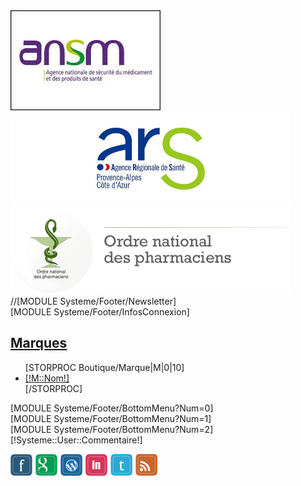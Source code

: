 <div class="container">
    <div class="row-fluid">
        <div class="span4 well">
            <a href="http://ansm.sante.fr/" target="_blank">
                <img class="img-responsive" src="/Skins/Castanet/img/logos/ansm.jpg">
            </a>
        </div>
        <div class="span4 well">
            <a href="http://www.ars.paca.sante.fr/" target="_blank">
                <img class="img-responsive" src="/Skins/Castanet/img/logos/ars-paca.jpg">
            </a>
        </div>
        <div class="span4 well">
            <a href="http://www.ordre.pharmacien.fr/" target="_blank">
                <img class="img-responsive" src="/Skins/Castanet/img/logos/ordre-pharmacien.png">
            </a>
        </div>
    </div>
</div>

<footer id="footer" class="omega clearfix">
	<section class="footer">
		<div class="overlay-kb"></div>
		<div class="container">
			<div class="row-fluid">
				<div style="clear:both"></div>
				<div id="lofadvafooterfooter" class="lofadvafooter">
					<div id="lofadva-pos-1" class="lof-position" style="width:100%">
						<div class="lof-position-wrap">
							<div class="lofadva-block-1 lof-block" style="width:100%; float:left;">
								//[MODULE Systeme/Footer/Newsletter]
							</div>
							<div style="clear:both;"></div>
						</div>
					</div>
				</div>
				<div id="lofadva-pos-2" class="row-fluid">
					<div class="lofadva-block-1 lof-block span3">
						[MODULE Systeme/Footer/InfosConnexion]
					</div>
					<div class="lofadva-block-2 lof-block span3">
						<h2><a href="/[!Sys::getMenu(Boutique/Marque)!]">Marques</a></h2>
						<ul>
						[STORPROC Boutique/Marque|M|0|10]
							<li class="item"><a href="/[!Sys::getMenu(Boutique/Marque)!]/[!M::Url!]">[!M::Nom!]</a></li>
						[/STORPROC]
						</ul>
					</div>
					<div class="lofadva-block-3 lof-block span3">
						[MODULE Systeme/Footer/BottomMenu?Num=0]
					</div>
					<div class="lofadva-block-4 lof-block span2">
						[MODULE Systeme/Footer/BottomMenu?Num=1]
					</div>
					<div class="lofadva-block-5 lof-block span1">
						[MODULE Systeme/Footer/BottomMenu?Num=2]
					</div>
					<div style="clear:both;"></div>
				</div>
			</div>
		</div>
	</section>
	<section id="footer-bottom">
		<div class="container">
			<div class="row-fluid">
				<div class="span6">
					<div class="copyright">
                                                    [!Systeme::User::Commentaire!]
					</div>
				</div>
				<div class="span6">
					<div class="footnav">
						<div class="customhtml block " id="leo-customhtml-footnav">
							<div class="block_content">
								<p><img src="/Skins/Paranature/Css/modules/leocustomfootnav/images/icon-social.png" alt="" />
								</p>
							</div>
						</div>
					</div>
				</div>
			</div>
		</div>
	</section>

</footer>